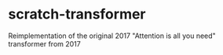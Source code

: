 # scratch-transformer
Reimplementation of the original 2017 "Attention is all you need" transformer from 2017
